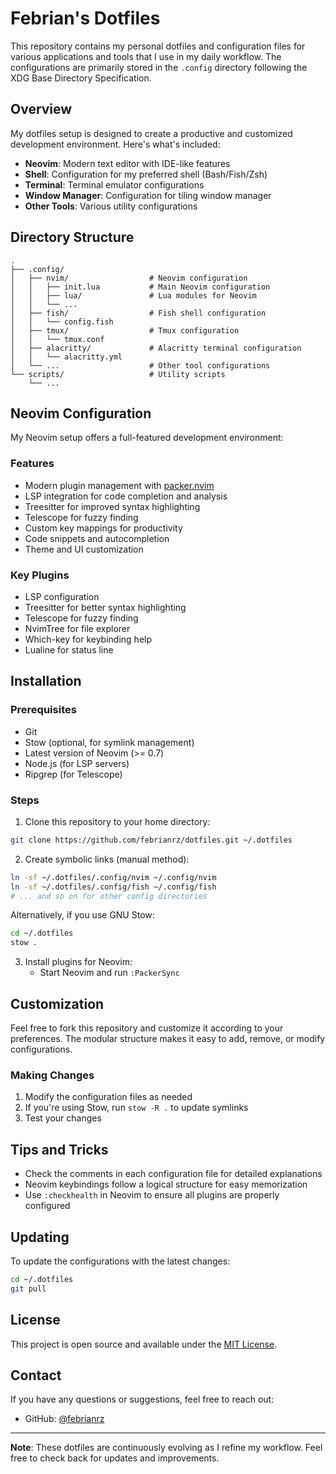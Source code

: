 # Febrian's Dotfiles

This repository contains my personal dotfiles and configuration files for various applications and tools that I use in my daily workflow. The configurations are primarily stored in the `.config` directory following the XDG Base Directory Specification.

## Overview

My dotfiles setup is designed to create a productive and customized development environment. Here's what's included:

- **Neovim**: Modern text editor with IDE-like features
- **Shell**: Configuration for my preferred shell (Bash/Fish/Zsh)
- **Terminal**: Terminal emulator configurations
- **Window Manager**: Configuration for tiling window manager
- **Other Tools**: Various utility configurations

## Directory Structure

```
.
├── .config/
│   ├── nvim/                  # Neovim configuration
│   │   ├── init.lua           # Main Neovim configuration
│   │   ├── lua/               # Lua modules for Neovim
│   │   └── ...
│   ├── fish/                  # Fish shell configuration
│   │   └── config.fish
│   ├── tmux/                  # Tmux configuration
│   │   └── tmux.conf
│   ├── alacritty/             # Alacritty terminal configuration
│   │   └── alacritty.yml
│   └── ...                    # Other tool configurations
└── scripts/                   # Utility scripts
    └── ...
```

## Neovim Configuration

My Neovim setup offers a full-featured development environment:

### Features

- Modern plugin management with [packer.nvim](https://github.com/wbthomason/packer.nvim)
- LSP integration for code completion and analysis
- Treesitter for improved syntax highlighting
- Telescope for fuzzy finding
- Custom key mappings for productivity
- Code snippets and autocompletion
- Theme and UI customization

### Key Plugins

- LSP configuration
- Treesitter for better syntax highlighting
- Telescope for fuzzy finding
- NvimTree for file explorer
- Which-key for keybinding help
- Lualine for status line

## Installation

### Prerequisites

- Git
- Stow (optional, for symlink management)
- Latest version of Neovim (>= 0.7)
- Node.js (for LSP servers)
- Ripgrep (for Telescope)

### Steps

1. Clone this repository to your home directory:

```bash
git clone https://github.com/febrianrz/dotfiles.git ~/.dotfiles
```

2. Create symbolic links (manual method):

```bash
ln -sf ~/.dotfiles/.config/nvim ~/.config/nvim
ln -sf ~/.dotfiles/.config/fish ~/.config/fish
# ... and so on for other config directories
```

Alternatively, if you use GNU Stow:

```bash
cd ~/.dotfiles
stow .
```

3. Install plugins for Neovim:
   - Start Neovim and run `:PackerSync`

## Customization

Feel free to fork this repository and customize it according to your preferences. The modular structure makes it easy to add, remove, or modify configurations.

### Making Changes

1. Modify the configuration files as needed
2. If you're using Stow, run `stow -R .` to update symlinks
3. Test your changes

## Tips and Tricks

- Check the comments in each configuration file for detailed explanations
- Neovim keybindings follow a logical structure for easy memorization
- Use `:checkhealth` in Neovim to ensure all plugins are properly configured

## Updating

To update the configurations with the latest changes:

```bash
cd ~/.dotfiles
git pull
```

## License

This project is open source and available under the [MIT License](LICENSE).

## Contact

If you have any questions or suggestions, feel free to reach out:

- GitHub: [@febrianrz](https://github.com/febrianrz)

---

**Note**: These dotfiles are continuously evolving as I refine my workflow. Feel free to check back for updates and improvements.
